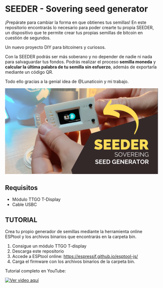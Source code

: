 # SEEDER - Sovering seed generator

¡Prepárate para cambiar la forma en que obtienes tus semillas! En este repositorio encontrarás lo necesario para poder crearte tu propia SEEDER, un dispositivo que te permite crear tus propias semillas de bitcoin en cuestión de segundos.

Un nuevo proyecto DIY para bitcoiners y curiosos.

Con la SEEDER podrás ser más soberano y no depender de nadie ni nada para salvaguardar tus fondos. Podrás realizar el proceso **semilla moneda** y **calcular la última palabra de tu semilla sin esfuerzo**, además de exportarla mediante un código QR. 

Todo ello gracias a la genial idea de  @Lunaticoin  y mi trabajo.

![image](https://github.com/BitMaker-hub/Seeder/blob/master/Images/Seeder_entry.png)

## Requisitos
- Módulo TTGO T-Display
- Cable USBC

## TUTORIAL
Crea tu propio generador de semillas mediante la herramienta online ESPtool y los archivos binarios que encontrarás en la carpeta bin.

1. Consigue un módulo TTGO T-display
1. Descarga este repositorio
1. Accede a ESPtool online: https://espressif.github.io/esptool-js/
1. Carga el firmware con los archivos binarios de la carpeta bin.

Tutorial completo en YouTube:

[![Ver video aquí](https://img.youtube.com/vi/2K7ztWxtyY8/0.jpg)](https://youtu.be/2K7ztWxtyY8)
